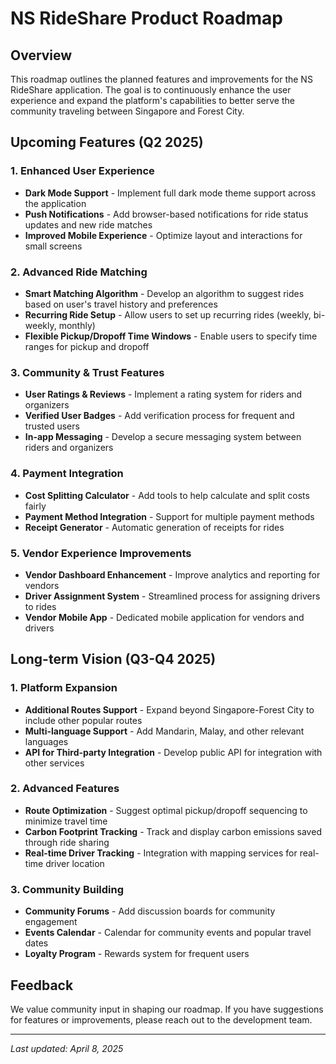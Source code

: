 # NS RideShare Product Roadmap

## Overview
This roadmap outlines the planned features and improvements for the NS RideShare application. The goal is to continuously enhance the user experience and expand the platform's capabilities to better serve the community traveling between Singapore and Forest City.

## Upcoming Features (Q2 2025)

### 1. Enhanced User Experience
- **Dark Mode Support** - Implement full dark mode theme support across the application
- **Push Notifications** - Add browser-based notifications for ride status updates and new ride matches
- **Improved Mobile Experience** - Optimize layout and interactions for small screens

### 2. Advanced Ride Matching
- **Smart Matching Algorithm** - Develop an algorithm to suggest rides based on user's travel history and preferences
- **Recurring Ride Setup** - Allow users to set up recurring rides (weekly, bi-weekly, monthly)
- **Flexible Pickup/Dropoff Time Windows** - Enable users to specify time ranges for pickup and dropoff

### 3. Community & Trust Features
- **User Ratings & Reviews** - Implement a rating system for riders and organizers
- **Verified User Badges** - Add verification process for frequent and trusted users
- **In-app Messaging** - Develop a secure messaging system between riders and organizers

### 4. Payment Integration
- **Cost Splitting Calculator** - Add tools to help calculate and split costs fairly
- **Payment Method Integration** - Support for multiple payment methods
- **Receipt Generator** - Automatic generation of receipts for rides

### 5. Vendor Experience Improvements
- **Vendor Dashboard Enhancement** - Improve analytics and reporting for vendors
- **Driver Assignment System** - Streamlined process for assigning drivers to rides
- **Vendor Mobile App** - Dedicated mobile application for vendors and drivers

## Long-term Vision (Q3-Q4 2025)

### 1. Platform Expansion
- **Additional Routes Support** - Expand beyond Singapore-Forest City to include other popular routes
- **Multi-language Support** - Add Mandarin, Malay, and other relevant languages
- **API for Third-party Integration** - Develop public API for integration with other services

### 2. Advanced Features
- **Route Optimization** - Suggest optimal pickup/dropoff sequencing to minimize travel time
- **Carbon Footprint Tracking** - Track and display carbon emissions saved through ride sharing
- **Real-time Driver Tracking** - Integration with mapping services for real-time driver location

### 3. Community Building
- **Community Forums** - Add discussion boards for community engagement
- **Events Calendar** - Calendar for community events and popular travel dates
- **Loyalty Program** - Rewards system for frequent users

## Feedback
We value community input in shaping our roadmap. If you have suggestions for features or improvements, please reach out to the development team.

---
*Last updated: April 8, 2025*
